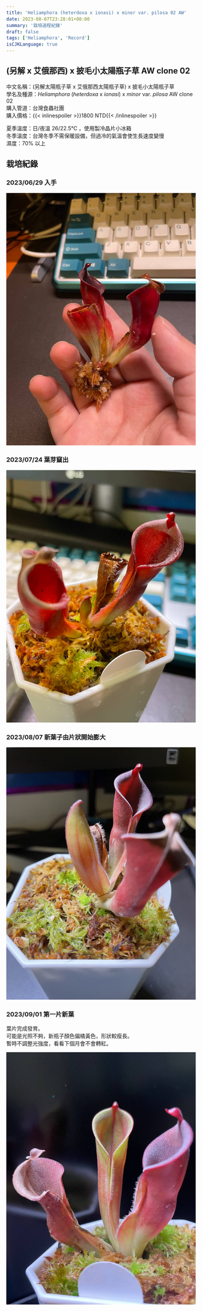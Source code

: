 ```yaml
---
title: 'Heliamphora (heterdoxa x ionasi) x minor var. pilosa 02 AW'
date: 2023-08-07T23:28:01+08:00
summary: '栽培過程紀錄'
draft: false
tags: ['Heliamphora', 'Record']
isCJKLanguage: true
---
```


## (另解 x 艾俄那西) x 披毛小太陽瓶子草 AW clone 02

中文名稱：(另解太陽瓶子草 x 艾俄那西太陽瓶子草) x 披毛小太陽瓶子草  
學名及種源：*Heliamphora* (*heterdoxa* x *ionasi*) x *minor* var. *pilosa* AW clone 02  
購入管道：台灣食蟲社團  
購入價格：{{< inlinespoiler >}}1800 NTD{{< /inlinespoiler >}}

夏季溫度：日/夜溫 26/22.5℃ ，使用製冷晶片小冰箱  
冬季溫度：台灣冬季不需保暖設備，但過冷的氣溫會使生長速度變慢  
濕度：70% 以上

## 栽培紀錄

### 2023/06/29 入手

![2023-06-29](./images/2023-06-29.jpg)

### 2023/07/24 葉芽竄出

![2023-07-24](./images/2023-07-24.jpg)

### 2023/08/07 新葉子由片狀開始膨大

![2023-08-07](./images/2023-08-07.jpg)

### 2023/09/01 第一片新葉

葉片完成發育。  
可能是光照不夠，新瓶子顏色偏橘黃色，形狀較瘦長。  
暫時不調整光強度，看看下個月會不會轉紅。  

![2023-09-01](./images/2023-09-01.jpg)
